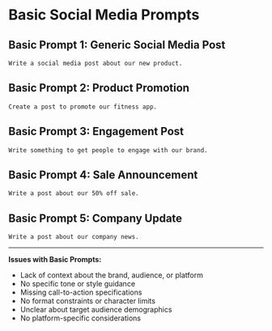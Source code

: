 # Basic Social Media Prompts

## Basic Prompt 1: Generic Social Media Post
```
Write a social media post about our new product.
```

## Basic Prompt 2: Product Promotion
```
Create a post to promote our fitness app.
```

## Basic Prompt 3: Engagement Post
```
Write something to get people to engage with our brand.
```

## Basic Prompt 4: Sale Announcement
```
Write a post about our 50% off sale.
```

## Basic Prompt 5: Company Update
```
Write a post about our company news.
```

---

**Issues with Basic Prompts:**
- Lack of context about the brand, audience, or platform
- No specific tone or style guidance
- Missing call-to-action specifications
- No format constraints or character limits
- Unclear about target audience demographics
- No platform-specific considerations